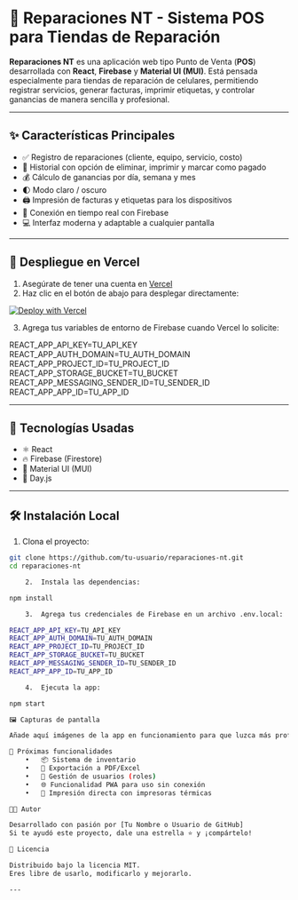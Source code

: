 
# 📱 Reparaciones NT - Sistema POS para Tiendas de Reparación

**Reparaciones NT** es una aplicación web tipo Punto de Venta (**POS**) desarrollada con **React**, **Firebase** y **Material UI (MUI)**. Está pensada especialmente para tiendas de reparación de celulares, permitiendo registrar servicios, generar facturas, imprimir etiquetas, y controlar ganancias de manera sencilla y profesional.

---

## ✨ Características Principales

- ✅ Registro de reparaciones (cliente, equipo, servicio, costo)
- 🧾 Historial con opción de eliminar, imprimir y marcar como pagado
- 💰 Cálculo de ganancias por día, semana y mes
- 🌓 Modo claro / oscuro
- 🖨️ Impresión de facturas y etiquetas para los dispositivos
- 🔄 Conexión en tiempo real con Firebase
- 💻 Interfaz moderna y adaptable a cualquier pantalla

---

## 🚀 Despliegue en Vercel

1. Asegúrate de tener una cuenta en [Vercel](https://vercel.com/)
2. Haz clic en el botón de abajo para desplegar directamente:

[![Deploy with Vercel](https://vercel.com/button)](https://vercel.com/import/project)

3. Agrega tus variables de entorno de Firebase cuando Vercel lo solicite:

REACT_APP_API_KEY=TU_API_KEY
REACT_APP_AUTH_DOMAIN=TU_AUTH_DOMAIN
REACT_APP_PROJECT_ID=TU_PROJECT_ID
REACT_APP_STORAGE_BUCKET=TU_BUCKET
REACT_APP_MESSAGING_SENDER_ID=TU_SENDER_ID
REACT_APP_APP_ID=TU_APP_ID

---

## 🧪 Tecnologías Usadas

- ⚛️ React
- 🔥 Firebase (Firestore)
- 🎨 Material UI (MUI)
- 📅 Day.js

---

## 🛠 Instalación Local

1. Clona el proyecto:

```bash
git clone https://github.com/tu-usuario/reparaciones-nt.git
cd reparaciones-nt

	2.	Instala las dependencias:

npm install

	3.	Agrega tus credenciales de Firebase en un archivo .env.local:

REACT_APP_API_KEY=TU_API_KEY  
REACT_APP_AUTH_DOMAIN=TU_AUTH_DOMAIN  
REACT_APP_PROJECT_ID=TU_PROJECT_ID  
REACT_APP_STORAGE_BUCKET=TU_BUCKET  
REACT_APP_MESSAGING_SENDER_ID=TU_SENDER_ID  
REACT_APP_APP_ID=TU_APP_ID  

	4.	Ejecuta la app:

npm start

🖼️ Capturas de pantalla

Añade aquí imágenes de la app en funcionamiento para que luzca más profesional.

📅 Próximas funcionalidades
	•	📦 Sistema de inventario
	•	🧾 Exportación a PDF/Excel
	•	👥 Gestión de usuarios (roles)
	•	🌐 Funcionalidad PWA para uso sin conexión
	•	🧾 Impresión directa con impresoras térmicas

👨‍💻 Autor

Desarrollado con pasión por [Tu Nombre o Usuario de GitHub]
Si te ayudó este proyecto, dale una estrella ⭐ y ¡compártelo!

📄 Licencia

Distribuido bajo la licencia MIT.
Eres libre de usarlo, modificarlo y mejorarlo.

---